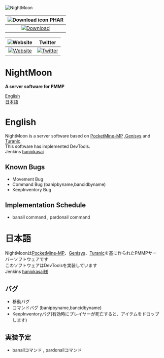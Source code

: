 ﻿![NightMoon](https://github.com/NightMoonTeam/NightMoon/blob/master/src/pocketmine/resources/logo.jpg)</br>

| ![Download icon](https://storage.googleapis.com/material-icons/external-assets/v4/icons/svg/ic_file_download_black_18px.svg) PHAR |
| :---: |
| [![Download](https://img.shields.io/badge/download-latest-blue.svg)](https://jenkins.haniokasai.com/job/NightMoon-12-PMMP/lastSuccessfulBuild/artifact/artifacts/Nightmoon-12-PHP7.phar) |

| ![Website](https://storage.googleapis.com/material-icons/external-assets/v4/icons/svg/ic_public_black_18px.svg) | Twitter |
| :---: | :---: |
| [![Website](https://img.shields.io/website-up-down-green-red/http/genisys.pro.svg?label=website)](https://nightmoon.cf) | [![Twitter](https://img.shields.io/twitter/url/http/shields.io.svg?style=social)](https://twitter.com/NightMoon_pmmp) |

NightMoon
====================
__A server software for PMMP__

[English](#english)  
[日本語](#日本語)   

# English
NightMoon is a server software based on <a href="https://github.com/pmmp/PocketMine-MP" target="_blank">PocketMine-MP</a> ,<a href="https://github.com/iTXTech/Genisys" target="_blank">Genisys</a> and <a href="https://github.com/TuranicTeam/Turanic" target="_blank">Turanic</a>.<br>
This software has implemented DevTools.<br>
Jenkins <a href="https://github.com/haniokasai" target="_blank">haniokasai</a>

Known Bugs
-------------
- Movement Bug
- Command Bug (banipbyname,bancidbyname)
- KeepInventory Bug

Implementation Schedule
-------------
- banall command , pardonall command

# 日本語
NightMoonは<a href="https://github.com/pmmp/PocketMine-MP" target="_blank">PocketMine-MP</a>、<a href="https://github.com/iTXTech/Genisys" target="_blank">Genisys</a>、<a href="https://github.com/TuranicTeam/Turanic" target="_blank">Turanic</a>を基に作られたPMMPサーバーソフトウェアです<br>
このソフトウェアはDevToolsを実装しています<br>
Jenkins <a href="https://github.com/haniokasai" target="_blank">haniokasai様</a>

バグ
-------------
- 移動バグ
- コマンドバグ (banipbyname,bancidbyname)
- KeepInventoryバグ(有効時にプレイヤーが死亡すると、アイテムをドロップします)

実装予定
-------------
- banallコマンド , pardonallコマンド
